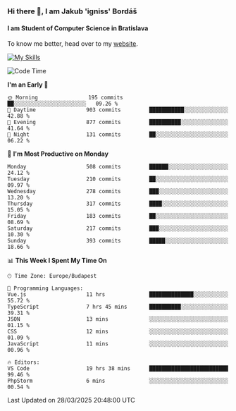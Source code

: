 ### Hi there 👋, I am Jakub 'igniss' Bordáš

#### I am Student of Computer Science in Bratislava
To know me better, head over to my [website](https://bordas.sk).

[![My Skills](https://skillicons.dev/icons?i=js,typescript,html,css,figma,svelte,vue,next,postgresql,nest,express,nodejs)](https://bordas.sk)


<!--START_SECTION:waka-->
![Code Time](http://img.shields.io/badge/Code%20Time-1%2C764%20hrs%2021%20mins-blue)

**I'm an Early 🐤** 

```text
🌞 Morning                195 commits         ██░░░░░░░░░░░░░░░░░░░░░░░   09.26 % 
🌆 Daytime                903 commits         ███████████░░░░░░░░░░░░░░   42.88 % 
🌃 Evening                877 commits         ██████████░░░░░░░░░░░░░░░   41.64 % 
🌙 Night                  131 commits         ██░░░░░░░░░░░░░░░░░░░░░░░   06.22 % 
```
📅 **I'm Most Productive on Monday** 

```text
Monday                   508 commits         ██████░░░░░░░░░░░░░░░░░░░   24.12 % 
Tuesday                  210 commits         ██░░░░░░░░░░░░░░░░░░░░░░░   09.97 % 
Wednesday                278 commits         ███░░░░░░░░░░░░░░░░░░░░░░   13.20 % 
Thursday                 317 commits         ████░░░░░░░░░░░░░░░░░░░░░   15.05 % 
Friday                   183 commits         ██░░░░░░░░░░░░░░░░░░░░░░░   08.69 % 
Saturday                 217 commits         ███░░░░░░░░░░░░░░░░░░░░░░   10.30 % 
Sunday                   393 commits         █████░░░░░░░░░░░░░░░░░░░░   18.66 % 
```


📊 **This Week I Spent My Time On** 

```text
🕑︎ Time Zone: Europe/Budapest

💬 Programming Languages: 
Vue.js                   11 hrs              ██████████████░░░░░░░░░░░   55.72 % 
TypeScript               7 hrs 45 mins       ██████████░░░░░░░░░░░░░░░   39.31 % 
JSON                     13 mins             ░░░░░░░░░░░░░░░░░░░░░░░░░   01.15 % 
CSS                      12 mins             ░░░░░░░░░░░░░░░░░░░░░░░░░   01.09 % 
JavaScript               11 mins             ░░░░░░░░░░░░░░░░░░░░░░░░░   00.96 % 

🔥 Editors: 
VS Code                  19 hrs 38 mins      █████████████████████████   99.46 % 
PhpStorm                 6 mins              ░░░░░░░░░░░░░░░░░░░░░░░░░   00.54 % 
```


 Last Updated on 28/03/2025 20:48:00 UTC
<!--END_SECTION:waka-->
